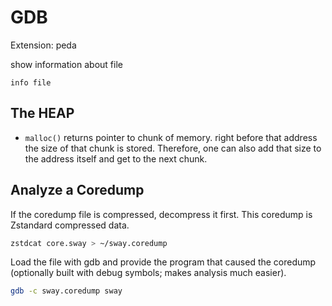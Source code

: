 # GDB

Extension: peda

show information about file
```
info file
```

## The HEAP

- `malloc()` returns pointer to chunk of memory. right before that address the
  size of that chunk is stored. Therefore, one can also add that size to the
  address itself and get to the next chunk.

## Analyze a Coredump

If the coredump file is compressed, decompress it first. This coredump is
Zstandard compressed data.

```sh
zstdcat core.sway > ~/sway.coredump
```

Load the file with gdb and provide the program that caused the coredump
(optionally built with debug symbols; makes analysis much easier).

```sh
gdb -c sway.coredump sway
```
